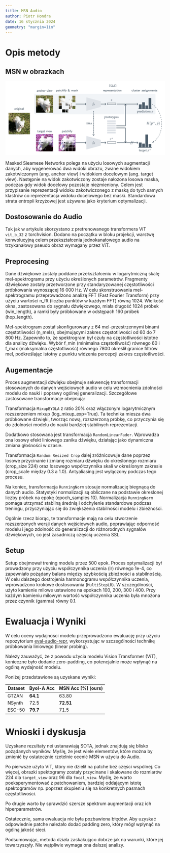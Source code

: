 ```yaml
---
title: MSN Audio
author: Piotr Hondra
date: 16 stycznia 2024
geometry: "margin=1in" 
---
```


# Opis metody

## MSN w obrazkach

![](image.png)

Masked Sieamese Networks polega na użyciu losowych augmentacji danych, aby wygenerować dwa widoki obrazu, zwane widokiem zakotwiczonym (ang. anchor view) i widokiem docelowym (ang. target view). Następnie na widok zakotwiczony zostaje nałożona losowa maska, podczas gdy widok docelowy pozostaje niezmieniony. Celem jest przypisanie reprezentacji widoku zakotwiczonego z maską do tych samych klastrów co reprezentacja widoku docelowego bez maski. Standardowa strata entropii krzyżowej jest używana jako kryterium optymalizacji.

## Dostosowanie do Audio

Tak jak w artykule skorzystano z pretrenowanego transformera ViT `vit_b_32` z torchvision. Dodano na początku w bloku projekcji, warstwę konwolucyjną celem przekształcenia jednokanałowego audio na trzykanałowy pseudo obraz wymagany przez ViT.

## Preprocesing

Dane dźwiękowe zostały poddane przekształceniu w logarytmiczną skalę mel-spektrogramu przy użyciu określonych parametrów. Fragmenty dźwiękowe zostały przetworzone przy standaryzowanej częstotliwości próbkowania wynoszącej 16 000 Hz. W celu skonstruowania mel-spektrogramu przeprowadzono analizę FFT (Fast Fourier Transform) przy użyciu wartości n_fft (liczba punktów w każdym FFT) równą 1024. Wielkość okna, zastosowana do sygnału dźwiękowego, miała długość 1024 próbek (win_length), a ramki były próbkowane w odstępach 160 próbek (hop_length).

Mel-spektrogram został skonfigurowany z 64 mel-przestrzennymi binami częstotliwości (n_mels), obejmującymi zakres częstotliwości od 60 do 7 800 Hz. Zapewniło to, że spektrogram był czuły na częstotliwości istotne dla analizy dźwięku. Wybór f_min (minimalna częstotliwość) równego 60 i f_max (maksymalna częstotliwość) równego 7800 określił granice filtrów mel, podkreślając istotny z punktu widzenia percepcji zakres częstotliwości.

## Augementacje

Proces augmentacji dźwięku obejmuje sekwencję transformacji stosowanych do danych wejściowych audio w celu wzmocnienia zdolności modelu do nauki i poprawy ogólnej generalizacji. Szczegółowe zastosowane transformacje obejmują:

Transformacja `MixupBYOLA` z ratio 20% oraz włączonym logarytmicznym rozszerzeniem mixup (log_mixup_exp=True). Ta technika miesza dwa próbkowane dźwięki, tworząc nową, rozszerzoną próbkę, co przyczynia się do zdolności modelu do nauki bardziej stabilnych reprezentacji.

Dodatkowo stosowana jest transformacja `RandomLinearFader`. Wprowadza ona losowy efekt liniowego zaniku dźwięku, działając jako dynamiczna zmiana głośności w czasie.

Transformacja `Random Resized Crop` dalej zróżnicowuje dane poprzez losowe przycinanie i zmianę rozmiaru dźwięku do określonego rozmiaru (crop_size 224) oraz losowego współczynnika skali w określonym zakresie (crop_scale między 0.3 a 1.0). Antyaliasing jest wyłączony podczas tego procesu.

Na koniec, transformacja `RunningNorm` stosuje normalizację biegnącą do danych audio. Statystyki normalizacji są obliczane na podstawie określonej liczby próbek na epokę (epoch_samples 10). Normalizacja `RunningNorm` pomaga utrzymać stabilną średnią i odchylenie standardowe podczas treningu, przyczyniając się do zwiększenia stabilności modelu i zbieżności.

Ogólnie rzecz biorąc, te transformacje mają na celu stworzenie rozszerzonych wersji danych wejściowych audio, poprawiając odporność modelu i jego zdolność do generalizacji do różnorodnych sygnałów dźwiękowych, co jest zasadniczą częścią uczenia SSL.

## Setup

Setup obejmował trening modelu przez 500 epok. Proces optymalizacji był prowadzony przy użyciu współczynnika uczenia (lr) równego 1e-4, co zapewniało pożądany  balans między szybkością zbieżności a stabilnością. W celu dalszego dostrojenia harmonogramu współczynnika uczenia, wprowadzono krokowe dostosowania (`MultiStepLR`). W szczególności, użyto kamienie milowe ustawione na epokach 100, 200, 300 i 400. Przy każdym kamieniu milowym wartość współczynnika uczenia była mnożona przez czynnik (gamma) równy 0.1.

# Ewaluacja i Wyniki

W celu oceny wydajności modelu przeprowadzono ewaluację przy użyciu repozytorium [eval-audio-repr](https://github.com/nttcslab/eval-audio-repr), wykorzystując w szczególności technikę próbkowania liniowego (linear probing).

Należy zauważyć, że z powodu użycia modelu Vision Transformer (ViT), konieczne było dodanie zero-padding, co potencjalnie może wpłynąć na ogólną wydajność modelu.

Poniżej przedstawione są uzyskane wyniki:

| Dataset | Byol-A Acc | MSN Acc [\%] (ours) |
| ------- | ---------- | ------------------- |
| GTZAN   | **64.1**   | 63.80               |
| NSynth  | 72.5       | **72.51**           |
| ESC-50  | **79.7**   | 71.5                |

# Wnioski i dyskusja

Uzyskane rezultaty nei ustanawiają SOTA, jednak znajdują się blisko pożądanych wyników. Myślę, że jest wiele elementów, które można by zmienić by ostatecznie rzetelnie ocenić MSN w użyciu do Audio.

Po pierwsze użyto ViT, który nie dzielił na patche bez części wspólnej. Co więcej, obrazki spektogramy zostały przycinane i skalowane do rozmiarów 224 dla `target_view` oraz 96 dla `focal_view`. Myślę, że warto poeksperymentować z patchowaniem, bardziej oddającym istotę spektogramów np. poprzez skupieniu się na konkretnych pasmach częstotliwości.

Po drugie warto by sprawdzić szersze spektrum augmentacji oraz ich hiperparametrów.

Ostatecznie, sama ewaluacja nie była pozbawiona błędów. Aby uzyskać odpowiednie patche należało dodać padding zero, który mógł wpłynąć na ogólną jakość sieci.

Podsumowując, metoda działa zaskakująco dobrze jak na warunki, które jej towarzyszyły. Nie wątpliwie wymaga ona dalszej analizy.